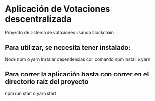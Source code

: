 # Aplicación de Votaciones descentralizada

Proyecto de sistema de votaciones usando blockchain

## Para utilizar, se necesita tener instalado:

Node 
npm o yarn
Instalar dependencias con comando npm install o yarn

## Para correr la aplicación basta con correr en el directorio raíz del proyecto

npm run start o yarn start

